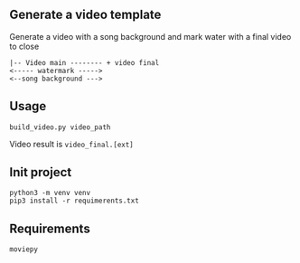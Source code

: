 ## Generate a video template

Generate a video with a song background and mark water with a final video to close

```
|-- Video main -------- + video final
<----- watermark ----->
<--song background --->
```

## Usage

```commandline
build_video.py video_path
```

Video result is `video_final.[ext]`


## Init project

```commandline
python3 -m venv venv
pip3 install -r requimerents.txt
```

## Requirements

```
moviepy
```